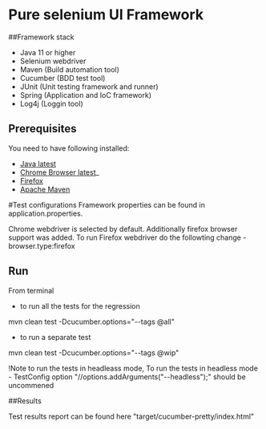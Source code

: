 # Pure selenium UI Framework

##Framework stack

* Java 11 or higher
* Selenium webdriver
* Maven (Build automation tool)
* Cucumber (BDD test tool)
* JUnit (Unit testing framework and runner)
* Spring (Application and IoC framework)
* Log4j (Loggin tool)

## Prerequisites
You need to have following installed:

* [Java latest]([http://www.oracle.com/technetwork/java/javase/downloads/jdk8-downloads-2133151.html](https://www.openlogic.com/openjdk-downloads))
* [Chrome Browser latest](https://www.google.com/chrome/)_
* [Firefox](https://www.mozilla.org/en-US/firefox/new/)
* [Apache Maven](https://maven.apache.org/)

#Test configurations
Framework properties can be found in application.properties.

Chrome webdriver is selected by default. Additionally firefox browser support was added.
To run Firefox webdriver do the followting change - browser.type:firefox 

## Run

From terminal
- to run all the tests for the regression

mvn clean test -Dcucumber.options="--tags @all"

- to run a separate test

mvn clean test -Dcucumber.options="--tags @wip"

!Note to run the tests in headleass mode,
 To run the tests in headless mode - TestConfig option "//options.addArguments("--headless");" should be uncommened
 
 ##Results
 
 Test results report can be found here "target/cucumber-pretty/index.html" 

